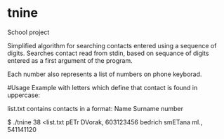# tnine
School project

Simplified algorithm for searching contacts entered using a sequence of digits.
Searches contact read from stdin, based on sequance of digits entered as a first argument of the program.

Each number also represents a list of numbers on phone keyborad.

#Usage 
Example with letters which define that contact is found in uppercase:

list.txt contains contacts in a format:
Name Surname
number

$ ./tnine 38 <list.txt
pETr DVorak, 603123456
bedrich smETana ml., 541141120


